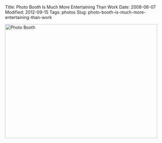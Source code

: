 Title: Photo Booth Is Much More Entertaining Than Work
Date: 2008-06-07
Modified: 2012-09-15
Tags: photos
Slug: photo-booth-is-much-more-entertaining-than-work

<a href="http://www.flickr.com/photos/pigmonkey/sets/72157605487168474/" title="Photo Booth by Pig Monkey, on Flickr"><img src="http://farm4.static.flickr.com/3082/2559148607_e0d2c7c0ca.jpg" width="500" height="375" alt="Photo Booth" /></a>
